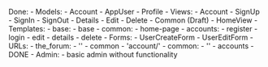 Done: 
    - Models:
        - Account
            - AppUser 
            - Profile 
    - Views: 
        - Account 
            - SignUp
            - SignIn 
            - SignOut
            - Details
            - Edit 
            - Delete 
        - Common (Draft)
            - HomeView 
    - Templates:
        - base:
            - base 
        - common: 
            - home-page
        - accounts: 
            - register
            - login 
            - edit 
            - details 
            - delete
    - Forms: 
        - UserCreateForm 
        - UserEditForm 
    - URLs:
        - the_forum:
            - '' - common 
            - 'account/' 
        - common: 
            - ''
        - accounts - DONE
    - Admin: 
        - basic admin without functionality

